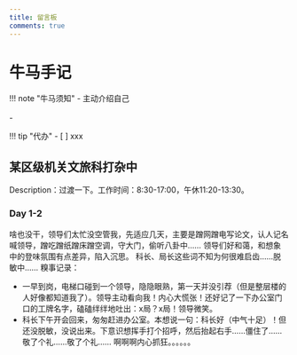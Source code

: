 ```yaml
---
title: 留言板
comments: true
---
```


# 牛马手记


!!! note "牛马须知"
    - 主动介绍自己<br>    
    - 
    
!!! tip "代办"
    - [ ] xxx<br>


## 某区级机关文旅科打杂中
Description：过渡一下。工作时间：8:30-17:00，午休11:20-13:30。
### Day 1-2
啥也没干，领导们太忙没空管我，先适应几天，主要是蹭网蹭电写论文，认人记名喊领导，蹭吃蹭纸蹭床蹭空调，守大门，偷听八卦中……
领导们好和蔼，和想象中的登味氛围有点差异，陷入沉思。
科长、局长这些词不知为何很难启齿……脱敏中……
糗事记录：
+ 一早到岗，电梯口碰到一个领导，隐隐眼熟，第一天并没引荐（但是整层楼的人好像都知道我了）。领导主动看向我！内心大慌张！还好记了一下办公室门口的工牌名字，磕磕绊绊地吐出：x局？x局！领导微笑。
+ 科长下午开会回来，匆匆赶进办公室。本想说一句：科长好（中气十足）！但还没脱敏，没说出来。下意识想挥手打个招呼，然后抬起右手……僵住了……敬了个礼……敬了个礼…… 啊啊啊内心抓狂。。。。。。

  
